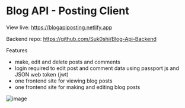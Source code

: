 # Blog API - Posting Client

View live: https://blogapiposting.netlify.app

Backend repo: https://github.com/Suk0shi/Blog-Api-Backend

Features 
- make, edit and delete posts and comments
- login required to edit post and comment data using passport js and JSON web token (jwt)
- one frontend site for viewing blog posts
- one frontend site for making and editing blog posts

![image](https://github.com/Suk0shi/Blog-API-Posting-Frontend/assets/144342852/335624c6-91d7-42cc-98e2-8695b37739a8)


